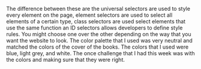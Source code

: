 The difference between these are the universal selectors are used to style every element on the page, element selectors are used to select all elements of a certain type, class selectors are used select elements that use the same function an ID selectors allows developers to define style rules. You might choose one over the other depending on the way that you want the website to look.
The color palette that I used was very neutral and matched the colors of the cover of the books. The colors that I used were blue, light grey, and white.
The once challenge that I had this week was with the colors and making sure that they were right. 
